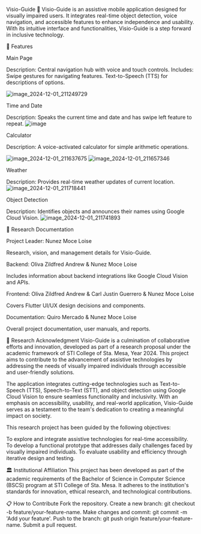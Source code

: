 Visio-Guide 🦯
Visio-Guide is an assistive mobile application designed for visually impaired users. It integrates real-time object detection, voice navigation, and accessible features to enhance independence and usability. With its intuitive interface and functionalities, Visio-Guide is a step forward in inclusive technology.


🚀 Features

Main Page

Description: Central navigation hub with voice and touch controls.
Includes:
Swipe gestures for navigating features.
Text-to-Speech (TTS) for descriptions of options.

![image_2024-12-01_211249729](https://github.com/user-attachments/assets/9102008e-6971-4503-adf1-2ff617db0425)

Time and Date

Description: Speaks the current time and date and has swipe left feature to repeat.
![image](https://github.com/user-attachments/assets/d2878020-84df-4f74-96a1-c6e7f61fe659)

Calculator

Description: A voice-activated calculator for simple arithmetic operations.

![image_2024-12-01_211637675](https://github.com/user-attachments/assets/4c58ef5a-d273-46bf-9044-91e91cb08ec6)
![image_2024-12-01_211657346](https://github.com/user-attachments/assets/a899d618-2b1a-4154-93d0-a6a46e34d836)

Weather

Description: Provides real-time weather updates of current location.
![image_2024-12-01_211718441](https://github.com/user-attachments/assets/c745b325-5b21-4a5e-a025-f1c5ed7ea94c)

Object Detection

Description: Identifies objects and announces their names using Google Cloud Vision.
![image_2024-12-01_211741893](https://github.com/user-attachments/assets/fe3e75f2-de71-4f70-bd40-b2c182809451)

📜 Research Documentation

Project Leader: Nunez Moce Loise

Research, vision, and management details for Visio-Guide.

Backend: Oliva Zildfred Andrew & Nunez Moce Loise

Includes information about backend integrations like Google Cloud Vision and APIs.

Frontend: Oliva Zildfred Andrew & Carl Justin Guerrero & Nunez Moce Loise

Covers Flutter UI/UX design decisions and components.

Documentation: Quiro Mercado & Nunez Moce Loise

Overall project documentation, user manuals, and reports.

📄 Research Acknowledgment
Visio-Guide is a culmination of collaborative efforts and innovation, developed as part of a research proposal under the academic framework of STI College of Sta. Mesa, Year 2024. This project aims to contribute to the advancement of assistive technologies by addressing the needs of visually impaired individuals through accessible and user-friendly solutions.

The application integrates cutting-edge technologies such as Text-to-Speech (TTS), Speech-to-Text (STT), and object detection using Google Cloud Vision to ensure seamless functionality and inclusivity. With an emphasis on accessibility, usability, and real-world application, Visio-Guide serves as a testament to the team's dedication to creating a meaningful impact on society.

This research project has been guided by the following objectives:

To explore and integrate assistive technologies for real-time accessibility.
To develop a functional prototype that addresses daily challenges faced by visually impaired individuals.
To evaluate usability and efficiency through iterative design and testing.

🏛️ Institutional Affiliation
This project has been developed as part of the academic requirements of the Bachelor of Science in Computer Science (BSCS) program at STI College of Sta. Mesa. It adheres to the institution's standards for innovation, ethical research, and technological contributions.

📋 How to Contribute
Fork the repository.
Create a new branch: git checkout -b feature/your-feature-name.
Make changes and commit: git commit -m 'Add your feature'.
Push to the branch: git push origin feature/your-feature-name.
Submit a pull request.




